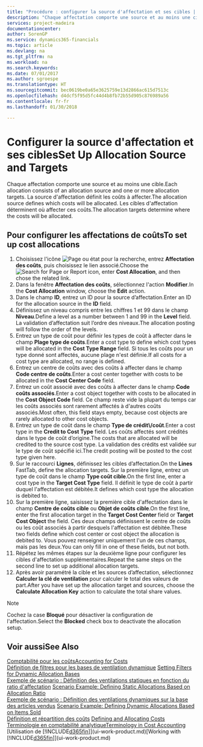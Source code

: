 ```yaml
---
title: "Procédure : configurer la source d'affectation et ses cibles | Microsoft Docs"
description: "Chaque affectation comporte une source et au moins une cible. La source d'affectation définit les coûts à affecter. Les cibles d'affectation déterminent où affecter ces coûts."
services: project-madeira
documentationcenter: 
author: SorenGP
ms.service: dynamics365-financials
ms.topic: article
ms.devlang: na
ms.tgt_pltfrm: na
ms.workload: na
ms.search.keywords: 
ms.date: 07/01/2017
ms.author: sgroespe
ms.translationtype: HT
ms.sourcegitcommit: bec0619be0a65e3625759e13d2866ac615d7513c
ms.openlocfilehash: d4dcf5f95d5fc44d4b8fb72b55d905c876989a56
ms.contentlocale: fr-fr
ms.lasthandoff: 01/30/2018

---
```

# <a name="set-up-allocation-source-and-targets"></a><span data-ttu-id="0d9f5-105">Configurer la source d'affectation et ses cibles</span><span class="sxs-lookup"><span data-stu-id="0d9f5-105">Set Up Allocation Source and Targets</span></span>
<span data-ttu-id="0d9f5-106">Chaque affectation comporte une source et au moins une cible.</span><span class="sxs-lookup"><span data-stu-id="0d9f5-106">Each allocation consists of an allocation source and one or more allocation targets.</span></span> <span data-ttu-id="0d9f5-107">La source d'affectation définit les coûts à affecter.</span><span class="sxs-lookup"><span data-stu-id="0d9f5-107">The allocation source defines which costs will be allocated.</span></span> <span data-ttu-id="0d9f5-108">Les cibles d'affectation déterminent où affecter ces coûts.</span><span class="sxs-lookup"><span data-stu-id="0d9f5-108">The allocation targets determine where the costs will be allocated.</span></span>  

## <a name="to-set-up-cost-allocations"></a><span data-ttu-id="0d9f5-109">Pour configurer les affectations de coûts</span><span class="sxs-lookup"><span data-stu-id="0d9f5-109">To set up cost allocations</span></span>  
1.  <span data-ttu-id="0d9f5-110">Choisissez l'icône ![Page ou état pour la recherche](media/ui-search/search_small.png "icône Page ou état pour la recherche"), entrez **Affectation des coûts**, puis choisissez le lien associé.</span><span class="sxs-lookup"><span data-stu-id="0d9f5-110">Choose the ![Search for Page or Report](media/ui-search/search_small.png "Search for Page or Report icon") icon, enter **Cost Allocation**, and then chose the related link.</span></span>  
2.  <span data-ttu-id="0d9f5-111">Dans la fenêtre **Affectation des coûts**, sélectionnez l'action **Modifier**.</span><span class="sxs-lookup"><span data-stu-id="0d9f5-111">In the **Cost Allocation** window, choose the **Edit** action.</span></span>  
3.  <span data-ttu-id="0d9f5-112">Dans le champ **ID**, entrez un ID pour la source d’affectation.</span><span class="sxs-lookup"><span data-stu-id="0d9f5-112">Enter an ID for the allocation source in the **ID** field.</span></span>  
4.  <span data-ttu-id="0d9f5-113">Définissez un niveau compris entre les chiffres 1 et 99 dans le champ **Niveau**.</span><span class="sxs-lookup"><span data-stu-id="0d9f5-113">Define a level as a number between 1 and 99 in the **Level** field.</span></span> <span data-ttu-id="0d9f5-114">La validation d’affectation suit l’ordre des niveaux.</span><span class="sxs-lookup"><span data-stu-id="0d9f5-114">The allocation posting will follow the order of the levels.</span></span>  
5.  <span data-ttu-id="0d9f5-115">Entrez un type de coût pour définir les types de coût à affecter dans le champ **Plage type de coûts**.</span><span class="sxs-lookup"><span data-stu-id="0d9f5-115">Enter a cost type to define which cost types will be allocated in the **Cost Type Range** field.</span></span> <span data-ttu-id="0d9f5-116">Si tous les coûts pour un type donné sont affectés, aucune plage n'est définie.</span><span class="sxs-lookup"><span data-stu-id="0d9f5-116">If all costs for a cost type are allocated, no range is defined.</span></span>  
6.  <span data-ttu-id="0d9f5-117">Entrez un centre de coûts avec des coûts à affecter dans le champ **Code centre de coûts**.</span><span class="sxs-lookup"><span data-stu-id="0d9f5-117">Enter a cost center together with costs to be allocated in the **Cost Center Code** field.</span></span>  
7.  <span data-ttu-id="0d9f5-118">Entrez un coût associé avec des coûts à affecter dans le champ **Code coûts associés**.</span><span class="sxs-lookup"><span data-stu-id="0d9f5-118">Enter a cost object together with costs to be allocated in the **Cost Object Code** field.</span></span> <span data-ttu-id="0d9f5-119">Ce champ reste vide la plupart du temps car les coûts associés sont rarement affectés à d'autres coûts associés.</span><span class="sxs-lookup"><span data-stu-id="0d9f5-119">Most often, this field stays empty, because cost objects are rarely allocated to other cost objects.</span></span>  
8.  <span data-ttu-id="0d9f5-120">Entrez un type de coût dans le champ **Type de crédit\\\/coût**.</span><span class="sxs-lookup"><span data-stu-id="0d9f5-120">Enter a cost type in the **Credit to Cost Type** field.</span></span> <span data-ttu-id="0d9f5-121">Les coûts affectés sont crédités dans le type de coût d’origine.</span><span class="sxs-lookup"><span data-stu-id="0d9f5-121">The costs that are allocated will be credited to the source cost type.</span></span> <span data-ttu-id="0d9f5-122">La validation des crédits est validée sur le type de coût spécifié ici.</span><span class="sxs-lookup"><span data-stu-id="0d9f5-122">The credit posting will be posted to the cost type given here.</span></span>  
9. <span data-ttu-id="0d9f5-123">Sur le raccourci **Lignes**, définissez les cibles d’affectation.</span><span class="sxs-lookup"><span data-stu-id="0d9f5-123">On the **Lines** FastTab, define the allocation targets.</span></span> <span data-ttu-id="0d9f5-124">Sur la première ligne, entrez un type de coût dans le champ **Type coût cible**.</span><span class="sxs-lookup"><span data-stu-id="0d9f5-124">On the first line, enter a cost type in the **Target Cost Type** field.</span></span> <span data-ttu-id="0d9f5-125">Il définit le type de coût à partir duquel l'affectation est débitée.</span><span class="sxs-lookup"><span data-stu-id="0d9f5-125">It defines which cost type the allocation is debited to.</span></span>  
10. <span data-ttu-id="0d9f5-126">Sur la première ligne, saisissez la première cible d'affectation dans le champ **Centre de coûts cible** ou **Objet de coûts cible**.</span><span class="sxs-lookup"><span data-stu-id="0d9f5-126">On the first line, enter the first allocation target in the **Target Cost Center** field or **Target Cost Object** the field.</span></span> <span data-ttu-id="0d9f5-127">Ces deux champs définissent le centre de coûts ou les coût associés à partir desquels l'affectation est débitée.</span><span class="sxs-lookup"><span data-stu-id="0d9f5-127">These two fields define which cost center or cost object the allocation is debited to.</span></span> <span data-ttu-id="0d9f5-128">Vous pouvez renseigner uniquement l'un de ces champs, mais pas les deux.</span><span class="sxs-lookup"><span data-stu-id="0d9f5-128">You can only fill in one of these fields, but not both.</span></span>  
11. <span data-ttu-id="0d9f5-129">Répétez les mêmes étapes sur la deuxième ligne pour configurer les cibles d'affectation supplémentaires.</span><span class="sxs-lookup"><span data-stu-id="0d9f5-129">Repeat the same steps on the second line to set up additional allocation targets.</span></span>  
12. <span data-ttu-id="0d9f5-130">Après avoir paramétré la cible et les sources d’affectation, sélectionnez **Calculer la clé de ventilation** pour calculer le total des valeurs de part.</span><span class="sxs-lookup"><span data-stu-id="0d9f5-130">After you have set up the allocation target and sources, choose the **Calculate Allocation Key** action to calculate the total share values.</span></span>  

> [!NOTE]  
>  <span data-ttu-id="0d9f5-131">Cochez la case **Bloqué** pour désactiver la configuration de l'affectation.</span><span class="sxs-lookup"><span data-stu-id="0d9f5-131">Select the **Blocked** check box to deactivate the allocation setup.</span></span>  

## <a name="see-also"></a><span data-ttu-id="0d9f5-132">Voir aussi</span><span class="sxs-lookup"><span data-stu-id="0d9f5-132">See Also</span></span>  
[<span data-ttu-id="0d9f5-133">Comptabilité pour les coûts</span><span class="sxs-lookup"><span data-stu-id="0d9f5-133">Accounting for Costs</span></span>](finance-manage-cost-accounting.md)  
 <span data-ttu-id="0d9f5-134">[Définition de filtres pour les bases de ventilation dynamique](finance-setting-filters-for-dynamic-allocation-bases.md) </span><span class="sxs-lookup"><span data-stu-id="0d9f5-134">[Setting Filters for Dynamic Allocation Bases](finance-setting-filters-for-dynamic-allocation-bases.md) </span></span>  
 <span data-ttu-id="0d9f5-135">[Exemple de scénario : Définition des ventilations statiques en fonction du ratio d'affectation](finance-scenario-example-defining-static-allocations-based-on-allocation-ratio.md) </span><span class="sxs-lookup"><span data-stu-id="0d9f5-135">[Scenario Example: Defining Static Allocations Based on Allocation Ratio](finance-scenario-example-defining-static-allocations-based-on-allocation-ratio.md) </span></span>  
 <span data-ttu-id="0d9f5-136">[Exemple de scénario : Définition des ventilations dynamiques sur la base des articles vendus](finance-scenario-example-defining-dynamic-allocations-based-on-items-sold.md) </span><span class="sxs-lookup"><span data-stu-id="0d9f5-136">[Scenario Example: Defining Dynamic Allocations Based on Items Sold](finance-scenario-example-defining-dynamic-allocations-based-on-items-sold.md) </span></span>  
 <span data-ttu-id="0d9f5-137">[Définition et répartition des coûts](finance-define-and-allocate-costs.md) </span><span class="sxs-lookup"><span data-stu-id="0d9f5-137">[Defining and Allocating Costs](finance-define-and-allocate-costs.md) </span></span>  
 [<span data-ttu-id="0d9f5-138">Terminologie en comptabilité analytique</span><span class="sxs-lookup"><span data-stu-id="0d9f5-138">Terminology in Cost Accounting</span></span>](finance-terminology-in-cost-accounting.md)  
 <span data-ttu-id="0d9f5-139">[Utilisation de [!INCLUDE[d365fin](includes/d365fin_md.md)]](ui-work-product.md)</span><span class="sxs-lookup"><span data-stu-id="0d9f5-139">[Working with [!INCLUDE[d365fin](includes/d365fin_md.md)]](ui-work-product.md)</span></span>

